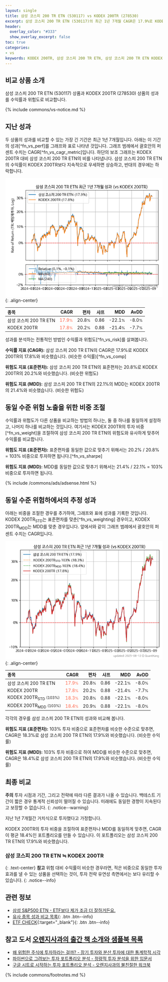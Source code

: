 ```yaml
---
layout: single
title: 삼성 코스피 200 TR ETN (530117) vs KODEX 200TR (278530)
excerpt: 삼성 코스피 200 TR ETN (530117)의 최근 1년 7개월 CAGR은 17.9%로 KODEX 200TR (278530)의 17.8%와 비슷했습니다.
header:
  overlay_color: "#333"
  show_overlay_excerpt: false
toc: true
categories:
- vs
keywords: KODEX 200TR, 삼성 코스피 200 TR ETN, 삼성 코스피 200 TR ETN KODEX 200TR 비교, 530117, 278530, 530117 530117 비교
---
```


## 비교 상품 소개


삼성 코스피 200 TR ETN (530117) 상품과 KODEX 200TR (278530) 상품의 성과를 수익률과 위험도로 비교합니다.





{% include commons/vs-notice.md %}

## 지난 성과

두 상품의 성과를 비교할 수 있는 가장 긴 기간은 최근 1년 7개월입니다. 아래는 이 기간의 성과[^fn_vs_perf]를 그래프와 표로 나타낸 것입니다.
그래프 범례에서 괄호안의 퍼센트 수치는 CAGR[^fn_vs_cagr_metric]입니다.
하단의 보조 그래프는 KODEX 200TR 대비 삼성 코스피 200 TR ETN의 비를 나타냅니다.
삼성 코스피 200 TR ETN의 수익률이 KODEX 200TR보다 지속적으로 우세하면 상승하고, 반대의 경우에는 하락합니다.

![삼성 코스피 200 TR ETN](/vs/images/530117-vs-278530_dual.png){: .align-center}

| **종목** | **CAGR** | **편차** | **샤프** | **MDD** | **AvDD** |
| :------------ | ------: | -----------: | -------: | ------: | -------: |
| 삼성 코스피 200 TR ETN | <span style="color: tomato">17.9<small>%</small></span> | 20.8<small>%</small> | 0.86 | -22.1<small>%</small> | -8.0<small>%</small> |
| KODEX 200TR | <span style="color: tomato">17.8<small>%</small></span> | 20.2<small>%</small> | 0.88 | -21.4<small>%</small> | -7.7<small>%</small> |

<!-- more -->


성과를 분석하는 전통적인 방법인 수익률과 위험도[^fn_vs_risk]를 살펴봅니다.

**수익률 지표 (CAGR):** 삼성 코스피 200 TR ETN의 CAGR은 17.9%로 KODEX 200TR의 17.8%와 비슷했습니다. (비슷한 수익률)[^fn_vs_comp]

**위험도 지표 (표준편차):** 삼성 코스피 200 TR ETN의 표준편차는 20.8%로 KODEX 200TR의 20.2%와 비슷했습니다. (비슷한 위험도)

**위험도 지표 (MDD):** 삼성 코스피 200 TR ETN의 22.1%의 MDD는 KODEX 200TR의 21.4%와 비슷했습니다. (비슷한 위험도)



## 동일 수준 위험 노출을 위한 비중 조절

수익률과 위험도가 다른 상품을 비교하는 방법의 하나는, 둘 중 하나를 동일하게 설정하고, 나머지 하나를 비교하는 것입니다.
여기서는 KODEX 200TR의 투자 비중[^fn_vs_weight]을 조절하여 삼성 코스피 200 TR ETN의 위험도와 유사하게 맞추어 수익률를 비교합니다.

**위험도 지표 (표준편차):** 표준편차를 동일한 값으로 맞추기 위해서는 20.2% / 20.8% = 103% 비중으로 투자하면 됩니다.[^fn_vs_sharpe]

**위험도 지표 (MDD):** MDD를 동일한 값으로 맞추기 위해서는 21.4% / 22.1% = 103% 비중으로 투자하면 됩니다.


{% include /commons/ads/adsense.html %}



## 동일 수준 위험하에서의 추정 성과

아래는 비중을 조절한 경우를 추가하여, 그래프와 표에 성과를 기록한 것입니다.
KODEX 200TR<sub>STD</sub>는 표준편차를 맞춘[^fn_vs_weighting] 경우이고, KODEX 200TR<sub>MDD</sub>는 MDD를 맞춘 경우입니다.
앞에서와 같이 그래프 범례에서 괄호안의 퍼센트 수치는 CAGR입니다.


![삼성 코스피 200 TR ETN](/vs/images/530117-vs-278530.png){: .align-center}



| **종목** | **CAGR** | **편차** | **샤프** | **MDD** | **AvDD** |
| :------------ | ------: | -----------: | -------: | ------: | -------: |
| 삼성 코스피 200 TR ETN | <span style="color: tomato">17.9<small>%</small></span> | 20.8<small>%</small> | 0.86 | -22.1<small>%</small> | -8.0<small>%</small> |
| KODEX 200TR | <span style="color: tomato">17.8<small>%</small></span> | 20.2<small>%</small> | 0.88 | -21.4<small>%</small> | -7.7<small>%</small> |
| KODEX 200TR<sub>STD</sub> <small>(103%)</small> | <span style="color: tomato">18.3<small>%</small></span> | 20.8<small>%</small> | 0.88 | -22.1<small>%</small> | -8.0<small>%</small> |
| KODEX 200TR<sub>MDD</sub> <small>(103%)</small> | <span style="color: tomato">18.4<small>%</small></span> | 20.9<small>%</small> | 0.88 | -22.1<small>%</small> | -8.0<small>%</small> |



각각의 경우를 삼성 코스피 200 TR ETN의 성과와 비교해 봅니다.

**위험도 지표 (표준편차):** 103% 투자 비중으로 표준편차를 비슷한 수준으로 맞추면, CAGR은 18.3%로 삼성 코스피 200 TR ETN의 17.9%와 비슷했습니다. (비슷한 수익률)

**위험도 지표 (MDD):** 103% 투자 비중으로 하여 MDD를 비슷한 수준으로 맞추면, CAGR은 18.4%로 삼성 코스피 200 TR ETN의 17.9%와 비슷했습니다. (비슷한 수익률)




## 최종 비교

**주의** 투자 시점과 기간, 그리고 전략에 따라 다른 결과가 나올 수 있습니다. 백테스트 기간이 짧은 경우 통계적 신뢰성이 떨어질 수 있습니다. 미래에도 동일한 경향이 지속된다고 보장할 수 없습니다.
{: .notice--warning}

지난 1년 7개월간 거치식으로 투자했다고 가정합니다.

KODEX 200TR의 투자 비중을 조절하여 표준편차나 MDD를 동일하게 맞추면, CAGR이 평균 18.4%인 포트폴리오를 만들 수 있습니다.
이 포트폴리오는 삼성 코스피 200 TR ETN의 17.9%와 비슷했습니다.

### 삼성 코스피 200 TR ETN ≒ KODEX 200TR
{: .text-center}
**참고** 위험 대비 수익률이 비슷한 경우라면, 적은 비중으로 동일한 투자 효과를 낼 수 있는 상품을 선택하는 것이, 투자 전략 유연성 측면에서는 보다 유리할 수 있습니다.
{: .notice--info}


## 관련 정보

- [삼성 S&P500 ETN - ETF보다 제가 조금 더 잘하거든요.](https://kongdori.tistory.com/314)
- [유사 종목 성과 비교 목록](/vs/){: .btn .btn--info}
- [ETF CHECK](https://www.etfcheck.co.kr/mobile/etpitem/278530/compare?compCode%5B%5D=530117){:target="_blank"}{: .btn .btn--info}


## 참고 도서 [오렌지사과의 출간 책 소개와 샘플북 목록](https://kongdori.tistory.com/691)

- [왜 위험한 주식에 투자하라는 걸까? - 장기 투자와 분산 투자에 대한 통계학적 시각](https://kongdori.tistory.com/421)
- [파이썬으로 그려보는 투자 포트폴리오 분석  - 정량적 투자 분석을 위한 입문서](https://kongdori.tistory.com/643)
- [구글 시트로 시작하는 투자 포트폴리오 분석 - 오렌지사과의 불친절한 워크북](https://kongdori.tistory.com/449)

{% include commons/footnotes.md %}
